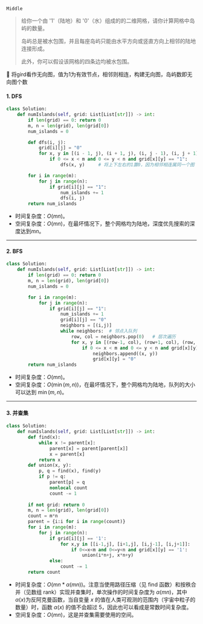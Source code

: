 `Middle`

> 给你一个由 '1'（陆地）和 '0'（水）组成的的二维网格，请你计算网格中岛屿的数量。
>
> 岛屿总是被水包围，并且每座岛屿只能由水平方向或竖直方向上相邻的陆地连接形成。
>
> 此外，你可以假设该网格的四条边均被水包围。
>

:thinking: 将gird看作无向图，值为1为有效节点，相邻则相连，构建无向图，岛屿数即无向图个数

#### 1. DFS

```python
class Solution:
    def numIslands(self, grid: List[List[str]]) -> int:
        if len(grid) == 0: return 0
        m, n = len(grid), len(grid[0])
        num_islands = 0

        def dfs(i, j):
            grid[i][j] = "0"
            for x, y in [(i - 1, j), (i + 1, j), (i, j - 1), (i, j + 1)]:   # 深度优先
                if 0 <= x < m and 0 <= y < n and grid[x][y] == "1":
                    dfs(x, y)     # 将上下左右的1置0，因为相邻相连属同一个图

        for i in range(m):
            for j in range(n):
                if grid[i][j] == "1":
                    num_islands += 1
                    dfs(i, j)
        return num_islands
```

- 时间复杂度：$O(mn)$。
- 空间复杂度：$O(mn)$，在最坏情况下，整个网格均为陆地，深度优先搜索的深度达到$mn$。

---

#### 2. BFS

```python
class Solution:
    def numIslands(self, grid: List[List[str]]) -> int:
        if len(grid) == 0: return 0
        m, n = len(grid), len(grid[0])
        num_islands = 0

        for i in range(m):
            for j in range(n):
                if grid[i][j] == "1":
                    num_islands += 1
                    grid[i][j] == "0"
                    neighbors = [(i,j)]  
                    while neighbors:  # 邻点入队列
                        row, col = neighbors.pop(0)   # 层次遍历
                        for x, y in [(row-1, col), (row+1, col), (row, col-1), (row, col+1)]:
                            if 0 <= x < m and 0 <= y < n and grid[x][y] == "1":
                                neighbors.append((x, y))
                                grid[x][y] = "0"
        return num_islands
```

- 时间复杂度：$O(mn)$。
- 空间复杂度：$O(\min(m, n))$，在最坏情况下，整个网格均为陆地，队列的大小可以达到 $\min(m, n)$。

---

#### 3. 并查集

```python
class Solution:
    def numIslands(self, grid: List[List[str]]) -> int:
        def find(x):
            while x != parent[x]:
                parent[x] = parent[parent[x]]
                x = parent[x]
            return x
        def union(x, y):
            p, q = find(x), find(y)
            if p != q:
                parent[p] = q
                nonlocal count
                count -= 1
        
        if not grid: return 0
        m, n = len(grid), len(grid[0])
        count = m*n
        parent = {i:i for i in range(count)}
        for i in range(m):
            for j in range(n):
                if grid[i][j] == '1':
                    for x,y in [[i-1,j], [i+1,j], [i,j-1], [i,j+1]]:
                        if 0<=x<m and 0<=y<n and grid[x][y] == '1':
                            union(i*n+j, x*n+y)
                else:
                    count -= 1
        return count
```

- 时间复杂度：$O(mn * \alpha(mn))$。注意当使用路径压缩（见 find 函数）和按秩合并（见数组 rank）实现并查集时，单次操作的时间复杂度为 $\alpha(mn)$，其中 $\alpha(x)$为反阿克曼函数，当自变量 $x$ 的值在人类可观测的范围内（宇宙中粒子的数量）时，函数 $\alpha(x)$ 的值不会超过 5，因此也可以看成是常数时间复杂度。
- 空间复杂度：$O(mn)$，这是并查集需要使用的空间。

